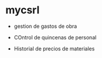 # mycsrl
- gestion de gastos de obra

- COntrol de quincenas de personal

- Historial de precios de materiales